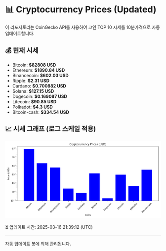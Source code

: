 
# 📊 Cryptocurrency Prices (Updated)

이 리포지토리는 CoinGecko API를 사용하여 코인 TOP 10 시세를 10분가격으로 자동 업데이트합니다.

## 💰 현재 시세
- Bitcoin: **$82808 USD**
- Ethereum: **$1890.84 USD**
- Binancecoin: **$602.03 USD**
- Ripple: **$2.31 USD**
- Cardano: **$0.700882 USD**
- Solana: **$127.15 USD**
- Dogecoin: **$0.169087 USD**
- Litecoin: **$90.85 USD**
- Polkadot: **$4.3 USD**
- Bitcoin-cash: **$334.54 USD**

## 📈 시세 그래프 (로그 스케일 적용)
![Crypto Prices](crypto_prices.png)

⏳ 업데이트 시간: 2025-03-16 21:39:12 (UTC)

---
자동 업데이트 봇에 의해 관리됩니다.
